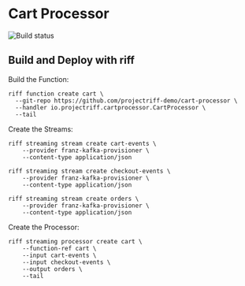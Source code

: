 # Cart Processor

![Build status](https://github.com/projectriff-demo/cart-processor/workflows/CI/badge.svg)

## Build and Deploy with riff

Build the Function:

```
riff function create cart \
  --git-repo https://github.com/projectriff-demo/cart-processor \
  --handler io.projectriff.cartprocessor.CartProcessor \
  --tail
```

Create the Streams:

```
riff streaming stream create cart-events \
    --provider franz-kafka-provisioner \
    --content-type application/json

riff streaming stream create checkout-events \
    --provider franz-kafka-provisioner \
    --content-type application/json

riff streaming stream create orders \
    --provider franz-kafka-provisioner \
    --content-type application/json
```

Create the Processor:

```
riff streaming processor create cart \
    --function-ref cart \
    --input cart-events \
    --input checkout-events \
    --output orders \
    --tail
```
